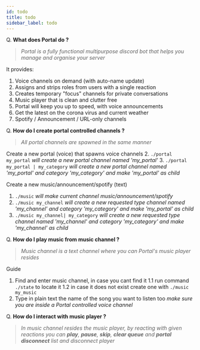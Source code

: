 ```yaml
---
id: todo
title: todo
sidebar_label: todo
---
```


Q. **What does Portal do ?**
>    *Portal is a fully functional multipurpose discord bot that helps you manage and organise your server*
     
It provides:
1. Voice channels on demand (with auto-name update)
2. Assigns and strips roles from users with a single reaction
3. Creates temporary "focus" channels for private conversations
4. Music player that is clean and clutter free
5. Portal will keep you up to speed, with voice announcements
6. Get the latest on the corona virus and current weather
7. Spotify / Announcement / URL-only channels

Q. **How do I create portal controlled channels ?**
>    *All portal channels are spawned in the same manner*
 
Create a new portal (voice) that spawns voice channels
2. `./portal my_portal` 
    *will create a new portal channel named 'my_portal'*
3. `./portal my_portal | my_category`
    *will create a new portal channel named 'my_portal' and category 'my_category' and make 'my_portal' as child*

Create a new music/announcement/spotify (text)
1. `./music`
    *will make current channel music/announcement/spotify*
2. `./music my_channel`
    *will create a new requested type channel named 'my_channel' and category 'my_category' and make 'my_portal' as child*
3. `./music my_channel| my_category`
    *will create a new requested type channel named 'my_channel' and category 'my_category' and make 'my_channel' as child*

Q. **How do I play music from music channel ?**
>    *Music channel is a text channel where you can Portal's music player resides*
    
Guide
1. Find and enter music channel, in case you cant find it
  1.1  run command `./state` to locate it
  1.2 in case it does not exist create one with `./music my_music`
2. Type in plain text the name of the song you want to listen too
  *make sure you are inside a Portal controlled voice channel*

 Q. **How do I interact with music player ?**
>    *In music channel resides the music player, by reacting with given reactions you can **play**, **pause**, **skip**, **clear queue** and **portal disconnect** list and disconnect player*